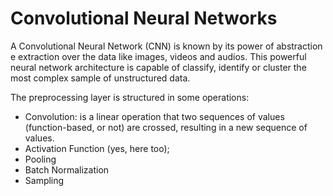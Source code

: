 # Convolutional Neural Networks

A Convolutional Neural Network (CNN) is known by its power of abstraction e extraction
over the data like images, videos and audios.
This powerful neural network architecture is capable of classify, identify or cluster 
the most complex sample of unstructured data.

The preprocessing layer is structured in some operations:
  - Convolution: is a linear operation that two sequences of values (function-based, or not)
    are crossed, resulting in a new sequence of values.
  - Activation Function (yes, here too); 
  - Pooling
  - Batch Normalization
  - Sampling
